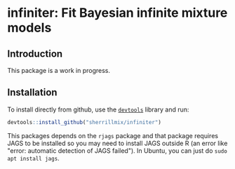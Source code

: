 # infiniter: Fit Bayesian infinite mixture models


## Introduction

This package is a work in progress.

## Installation
To install directly from github, use the [<code>devtools</code>](https://github.com/hadley/devtools) library and run:

```r
devtools::install_github("sherrillmix/infiniter")
```

This packages depends on the ``rjags`` package and that package requires JAGS to be installed so you may need to install JAGS outside R (an error like "error: automatic detection of JAGS failed"). In Ubuntu, you can just do ``sudo apt install jags``.
